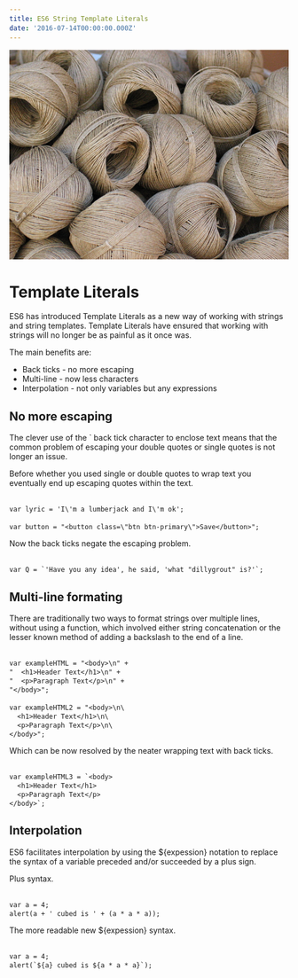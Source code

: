 ```yaml
---
title: ES6 String Template Literals
date: '2016-07-14T00:00:00.000Z'
---
```


![alt text ](/images/stringballs.jpg "es6 String Template Literals")

# Template Literals 

ES6 has introduced Template Literals as a new way of working with strings and string 
templates. Template Literals have ensured that working with strings will no longer be 
as painful as it once was.

The main benefits are:

- Back ticks - no more escaping
- Multi-line - now less characters 
- Interpolation - not only variables but any expressions


## No more escaping

The clever use of the ` back tick character to enclose text means that the common problem 
of escaping your double quotes or single quotes is not longer an issue.

Before whether you used single or double quotes to wrap text you eventually end up 
escaping quotes within the text.

```

var lyric = 'I\'m a lumberjack and I\'m ok';

var button = "<button class=\"btn btn-primary\">Save</button>";

```

Now the back ticks negate the escaping problem.

```

var Q = `'Have you any idea', he said, 'what "dillygrout" is?'`;

```


## Multi-line formating

There are traditionally two ways to format strings over multiple lines, without using a 
function, which involved either string concatenation or the lesser known method of adding 
a backslash to the end of a line.


```

var exampleHTML = "<body>\n" +
"  <h1>Header Text</h1>\n" +
"  <p>Paragraph Text</p>\n" +
"</body>";

var exampleHTML2 = "<body>\n\
  <h1>Header Text</h1>\n\
  <p>Paragraph Text</p>\n\
</body>";

```

Which can be now resolved by the neater wrapping text with back ticks.

```

var exampleHTML3 = `<body>
  <h1>Header Text</h1>
  <p>Paragraph Text</p>
</body>`;

```


## Interpolation

ES6 facilitates interpolation by using the ${expession} notation to replace the syntax of 
a variable preceded and/or succeeded by a plus sign.

Plus syntax.

```

var a = 4;
alert(a + ' cubed is ' + (a * a * a));

```

The more readable new ${expession} syntax.

```

var a = 4;
alert(`${a} cubed is ${a * a * a}`);

```
